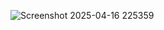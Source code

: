 ![Screenshot 2025-04-16 225359](https://github.com/user-attachments/assets/f3d9e55c-bd6e-429e-87e3-34ba47da8928)
